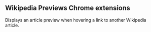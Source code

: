 ## Wikipedia Previews Chrome extensions

Displays an article preview when hovering a link to another Wikipedia article.
